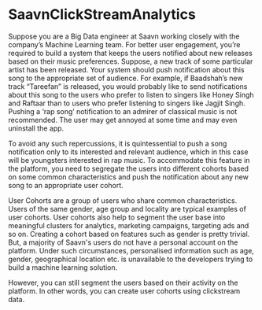 # SaavnClickStreamAnalytics

Suppose you are a Big Data engineer at Saavn working closely with the company’s Machine Learning team. For better user engagement, you’re required to build a system that keeps the users notified about new releases based on their music preferences. Suppose, a new track of some particular artist has been released. Your system should push notification about this song to the appropriate set of audience. For example, if Baadshah’s new track “Tareefan” is released, you would probably like to send notifications about this song to the users who prefer to listen to singers like Honey Singh and Raftaar than to users who prefer listening to singers like Jagjit Singh. Pushing a ‘rap song’ notification to an admirer of classical music is not recommended. The user may get annoyed at some time and may even uninstall the app.

To avoid any such repercussions, it is quintessential to push a song notification only to its interested and relevant audience, which in this case will be youngsters interested in rap music. To accommodate this feature in the platform, you need to segregate the users into different cohorts based on some common characteristics and push the notification about any new song to an appropriate user cohort.

 

User Cohorts are a group of users who share common characteristics. Users of the same gender, age group and locality are typical examples of user cohorts. User cohorts also help to segment the user base into meaningful clusters for analytics, marketing campaigns, targeting ads and so on. Creating a cohort based on features such as gender is pretty trivial. But, a majority of Saavn's users do not have a personal account on the platform. Under such circumstances, personalised information such as age, gender, geographical location etc. is unavailable to the developers trying to build a machine learning solution.

 

However, you can still segment the users based on their activity on the platform. In other words, you can create user cohorts using clickstream data. 
